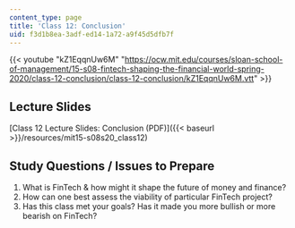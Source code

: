 ```yaml
---
content_type: page
title: 'Class 12: Conclusion'
uid: f3d1b8ea-3adf-ed14-1a72-a9f45d5dfb7f
---
```


{{< youtube "kZ1EqqnUw6M" "https://ocw.mit.edu/courses/sloan-school-of-management/15-s08-fintech-shaping-the-financial-world-spring-2020/class-12-conclusion/class-12-conclusion/kZ1EqqnUw6M.vtt" >}}

Lecture Slides
--------------

[Class 12 Lecture Slides: Conclusion (PDF)]({{< baseurl >}}/resources/mit15-s08s20_class12)

Study Questions / Issues to Prepare
-----------------------------------

1.  What is FinTech & how might it shape the future of money and finance?
2.  How can one best assess the viability of particular FinTech project?
3.  Has this class met your goals? Has it made you more bullish or more bearish on FinTech?